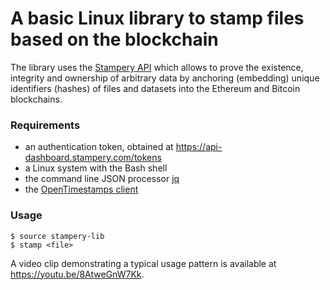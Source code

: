 # A basic Linux library to stamp files based on the blockchain

The library uses the [Stampery API](https://api.stampery.com/) which allows to prove the existence, integrity and ownership of arbitrary data by anchoring (embedding) unique identifiers (hashes) of files and datasets into the Ethereum and Bitcoin blockchains.

### Requirements

* an authentication token, obtained at https://api-dashboard.stampery.com/tokens
* a Linux system with the Bash shell
* the command line JSON processor [jq](https://stedolan.github.io/jq/)
* the [OpenTimestamps client](https://github.com/opentimestamps/opentimestamps-client)

### Usage

```
$ source stampery-lib
$ stamp <file>
```

A video clip demonstrating a typical usage pattern is available at https://youtu.be/8AtweGnW7Kk.
